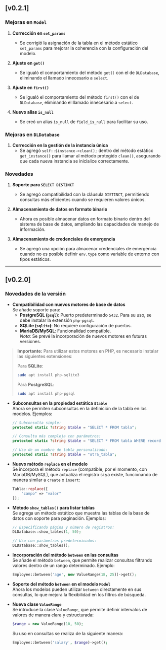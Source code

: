 ## [v0.2.1]

### Mejoras en `Model`
1. **Corrección en `set_params`**
   - Se corrigió la asignación de la tabla en el método estático `set_params` para mejorar la coherencia con la configuración del modelo.

2. **Ajuste en `get()`**
   - Se igualó el comportamiento del método `get()` con el de `DLDatabase`, eliminando el llamado innecesario a `select`.

3. **Ajuste en `first()`**
   - Se igualó el comportamiento del método `first()` con el de `DLDatabase`, eliminando el llamado innecesario a `select`.

4. **Nuevo alias `is_null`**
   - Se creó un alias `is_null` de `field_is_null` para facilitar su uso.

### Mejoras en `DLDatabase`
1. **Corrección en la gestión de la instancia única**
   - Se agregó `self::$instance->clean();` dentro del método estático `get_instance()` para llamar al método protegido `clean()`, asegurando que cada nueva instancia se inicialice correctamente.

### Novedades

1. **Soporte para `SELECT DISTINCT`**
   - Se agregó compatibilidad con la cláusula `DISTINCT`, permitiendo consultas más eficientes cuando se requieren valores únicos.

2. **Almacenamiento de datos en formato binario**
   - Ahora es posible almacenar datos en formato binario dentro del sistema de base de datos, ampliando las capacidades de manejo de información.

3. **Almacenamiento de credenciales de emergencia**
   - Se agregó una opción para almacenar credenciales de emergencia cuando no es posible definir `env.type` como variable de entorno con tipos estáticos.

---

## [v0.2.0]

### Novedades de la versión

- **Compatibilidad con nuevos motores de base de datos**  
  Se añade soporte para:
  - **PostgreSQL (`psql`)**: Puerto predeterminado `5432`. Para su uso, se debe instalar la extensión `php-pgsql`.
  - **SQLite (`sqlite`)**: No requiere configuración de puertos.
  - **MariaDB/MySQL**: Funcionalidad compatible.  
  *Nota:* Se prevé la incorporación de nuevos motores en futuras versiones.

> **Importante:** Para utilizar estos motores en PHP, es necesario instalar las siguientes extensiones:
>
> Para **SQLite**:
> ```bash
> sudo apt install php-sqlite3
> ```
>
> Para **PostgreSQL**:
> ```bash
> sudo apt install php-pgsql
> ```

- **Subconsultas en la propiedad estática `$table`**  
  Ahora se permiten subconsultas en la definición de la tabla en los modelos. Ejemplos:
  ```php
  // Subconsulta simple:
  protected static ?string $table = "SELECT * FROM tabla";
  
  // Consulta más compleja con parámetros:
  protected static ?string $table = "SELECT * FROM tabla WHERE record_status = :record_status";
  
  // Uso de un nombre de tabla personalizado:
  protected static ?string $table = "otra_tabla";
  ```

- **Nuevo método `replace` en el modelo**  
  Se incorpora el método `replace` (compatible, por el momento, con MariaDB/MySQL), que actualiza el registro si ya existe, funcionando de manera similar a `create` o `insert`:
  ```php
  Tabla::replace([
      "campo" => "valor"
  ]);
  ```

- **Método `show_tables()` para listar tablas**  
  Se agrega un método estático que muestra las tablas de la base de datos con soporte para paginación. Ejemplos:
  ```php
  // Especificando página y número de registros:
  DLDatabase::show_tables(1, 50);
  
  // Uso con parámetros predeterminados:
  DLDatabase::show_tables();
  ```

- **Incorporación del método `between` en las consultas**  
  Se añade el método `between`, que permite realizar consultas filtrando valores dentro de un rango determinado. Ejemplo:
  ```php
  Employee::between('age', new ValueRange(18, 25))->get();
  ```

- **Soporte del método `between` en el modelo `Model`**  
  Ahora los modelos pueden utilizar `between` directamente en sus consultas, lo que mejora la flexibilidad en los filtros de búsqueda.

- **Nueva clase `ValueRange`**  
  Se introduce la clase `ValueRange`, que permite definir intervalos de valores de manera clara y estructurada:
  ```php
  $range = new ValueRange(10, 50);
  ```
  Su uso en consultas se realiza de la siguiente manera:
  ```php
  Employee::between('salary', $range)->get();
  ```

